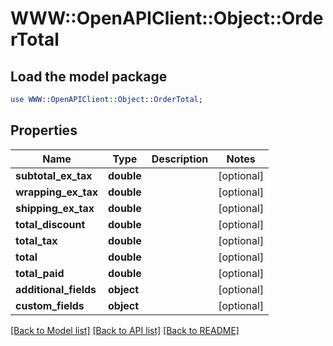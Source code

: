 # WWW::OpenAPIClient::Object::OrderTotal

## Load the model package
```perl
use WWW::OpenAPIClient::Object::OrderTotal;
```

## Properties
Name | Type | Description | Notes
------------ | ------------- | ------------- | -------------
**subtotal_ex_tax** | **double** |  | [optional] 
**wrapping_ex_tax** | **double** |  | [optional] 
**shipping_ex_tax** | **double** |  | [optional] 
**total_discount** | **double** |  | [optional] 
**total_tax** | **double** |  | [optional] 
**total** | **double** |  | [optional] 
**total_paid** | **double** |  | [optional] 
**additional_fields** | **object** |  | [optional] 
**custom_fields** | **object** |  | [optional] 

[[Back to Model list]](../README.md#documentation-for-models) [[Back to API list]](../README.md#documentation-for-api-endpoints) [[Back to README]](../README.md)



